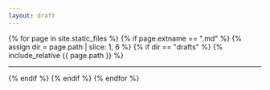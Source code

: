 ```yaml
---
layout: draft
---
```

{% for page in site.static_files %}
    {% if page.extname == ".md" %}
        {% assign dir = page.path | slice: 1, 6 %}
        {% if dir == "drafts" %}
{% include_relative {{ page.path }} %}

<hr>
        {% endif %}
    {% endif %}
{% endfor %}